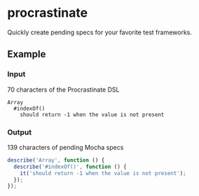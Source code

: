 # procrastinate
Quickly create pending specs for your favorite test frameworks.

## Example

### Input
70 characters of the Procrastinate DSL
```
Array
  #indexOf()
    should return -1 when the value is not present
```

### Output
139 characters of pending Mocha specs
```javascript
describe('Array', function () {
  describe('#indexOf()', function () {
    it('should return -1 when the value is not present');
  });
});
```
